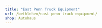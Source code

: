 ```yaml
---
title: "East Penn Truck Equipment"
url: /bethlehem/east-penn-truck-equipment/
shop: Autohaus
---
```

